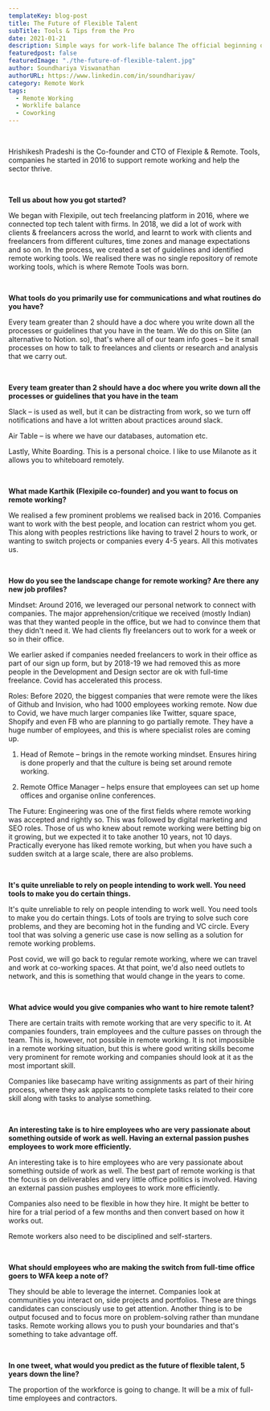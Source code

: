 ```yaml
---
templateKey: blog-post
title: The Future of Flexible Talent
subTitle: Tools & Tips from the Pro
date: 2021-01-21
description: Simple ways for work-life balance The official beginning of the festive season.
featuredpost: false
featuredImage: "./the-future-of-flexible-talent.jpg"
author: Soundhariya Viswanathan
authorURL: https://www.linkedin.com/in/soundhariyav/
category: Remote Work
tags:
  - Remote Working
  - Worklife balance
  - Coworking
---
```


<!--StartFragment-->

<br/>

Hrishikesh Pradeshi is the Co-founder and CTO of Flexiple &amp; Remote. Tools, companies he started in 2016 to support remote working and help the sector thrive.

<br/>

**Tell us about how you got started?** 

We began with Flexipile, out tech freelancing platform in 2016, where we connected top tech talent with firms. In 2018, we did a lot of work with clients &amp; freelancers across the world, and learnt to work with clients and freelancers from different cultures, time zones and manage expectations and so on. In the process, we created a set of guidelines and identified remote working tools. We realised there was no single repository of remote working tools, which is where Remote Tools was born.

<br/>

**What tools do you primarily use for communications and what routines do you have?** 

Every team greater than 2 should have a doc where you write down all the processes or guidelines that you have in the team. We do this on Slite (an alternative to Notion. so), that's where all of our team info goes – be it small processes on how to talk to freelances and clients or research and analysis that we carry out.

<br/>

**Every team greater than 2 should have a doc where you write down all the processes or guidelines that you have in the team** 

Slack – is used as well, but it can be distracting from work, so we turn off notifications and have a lot written about practices around slack.

Air Table – is where we have our databases, automation etc.

Lastly, White Boarding. This is a personal choice. I like to use Milanote as it allows you to whiteboard remotely.

<br/>

**What made Karthik (Flexipile co-founder) and you want to focus on remote working?**

We realised a few prominent problems we realised back in 2016. Companies want to work with the best people, and location can restrict whom you get. This along with peoples restrictions like having to travel 2 hours to work, or wanting to switch projects or companies every 4-5 years. All this motivates us.

<br/>

**How do you see the landscape change for remote working? Are there any new job profiles?** 

Mindset: Around 2016, we leveraged our personal network to connect with companies. The major apprehension/critique we received (mostly Indian) was that they wanted people in the office, but we had to convince them that they didn't need it. We had clients fly freelancers out to work for a week or so in their office.

 We earlier asked if companies needed freelancers to work in their office as part of our sign up form, but by 2018-19 we had removed this as more people in the Development and Design sector are ok with full-time freelance. Covid has accelerated this process.

Roles: Before 2020, the biggest companies that were remote were the likes of Github and Invision, who had 1000 employees working remote. Now due to Covid, we have much larger companies like Twitter, square space, Shopify and even FB who are planning to go partially remote. They have a huge number of employees, and this is where specialist roles are coming up.

1. Head of Remote – brings in the remote working mindset. Ensures hiring is done properly and that the culture is being set around remote working.

2. Remote Office Manager – helps ensure that employees can set up home offices and organise online conferences.

The Future: Engineering was one of the first fields where remote working was accepted and rightly so. This was followed by digital marketing and SEO roles. Those of us who knew about remote working were betting big on it growing, but we expected it to take another 10 years, not 10 days. Practically everyone has liked remote working, but when you have such a sudden switch at a large scale, there are also problems.

<br/>

**It's quite unreliable to rely on people intending to work well. You need tools to make you do certain things.** 

It's quite unreliable to rely on people intending to work well. You need tools to make you do certain things. Lots of tools are trying to solve such core problems, and they are becoming hot in the funding and VC circle. Every tool that was solving a generic use case is now selling as a solution for remote working problems.

Post covid, we will go back to regular remote working, where we can travel and work at co-working spaces. At that point, we'd also need outlets to network, and this is something that would change in the years to come.

<br/>

**What advice would you give companies who want to hire remote talent?** 

There are certain traits with remote working that are very specific to it. At companies founders, train employees and the culture passes on through the team. This is, however, not possible in remote working. It is not impossible in a remote working situation, but this is where good writing skills become very prominent for remote working and companies should look at it as the most important skill.

Companies like basecamp have writing assignments as part of their hiring process, where they ask applicants to complete tasks related to their core skill along with tasks to analyse something.

<br/>

**An interesting take is to hire employees who are very passionate about something outside of work as well. Having an external passion pushes employees to work more efficiently.** 

An interesting take is to hire employees who are very passionate about something outside of work as well. The best part of remote working is that the focus is on deliverables and very little office politics is involved. Having an external passion pushes employees to work more efficiently.

Companies also need to be flexible in how they hire. It might be better to hire for a trial period of a few months and then convert based on how it works out.

Remote workers also need to be disciplined and self-starters.

<br/>

**What should employees who are making the switch from full-time office goers to WFA keep a note of?** 

They should be able to leverage the internet. Companies look at communities you interact on, side projects and portfolios. These are things candidates can consciously use to get attention. Another thing is to be output focused and to focus more on problem-solving rather than mundane tasks. Remote working allows you to push your boundaries and that's something to take advantage off.

<br/>

**In one tweet, what would you predict as the future of flexible talent, 5 years down the line?** 

The proportion of the workforce is going to change. It will be a mix of full-time employees and contractors.



<!--EndFragment-->